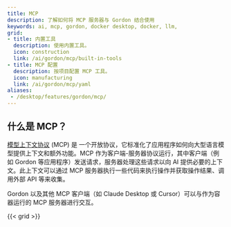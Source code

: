 ```yaml
---
title: MCP
description: 了解如何将 MCP 服务器与 Gordon 结合使用
keywords: ai, mcp, gordon, docker desktop, docker, llm, 
grid:
- title: 内置工具
  description: 使用内置工具。
  icon: construction
  link: /ai/gordon/mcp/built-in-tools
- title: MCP 配置
  description: 按项目配置 MCP 工具。
  icon: manufacturing
  link: /ai/gordon/mcp/yaml
aliases:
 - /desktop/features/gordon/mcp/
---
```


## 什么是 MCP？

[模型上下文协议](https://modelcontextprotocol.io/introduction) (MCP) 是
一个开放协议，它标准化了应用程序如何向大型语言模型提供上下文和额外功能。MCP 作为客户端-服务器协议运行，其中客户端（例如 Gordon 等应用程序）发送请求，服务器处理这些请求以向 AI 提供必要的上下文。此上下文可以通过 MCP 服务器执行一些代码来执行操作并获取操作结果、调用外部 API 等来收集。

Gordon 以及其他 MCP 客户端（如 Claude Desktop 或 Cursor）可以与作为容器运行的 MCP 服务器进行交互。

{{< grid >}}